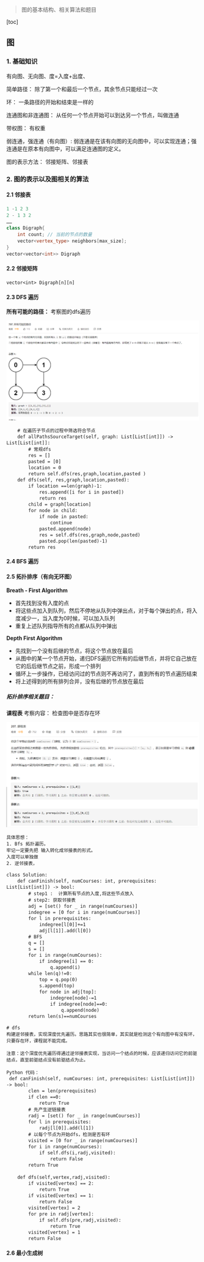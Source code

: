 > 图的基本结构、相关算法和题目



[toc]

## 图

### 1. 基础知识

有向图、无向图、度=入度+出度、 

简单路径： 除了第一个和最后一个节点，其余节点只能经过一次

环： 一条路径的开始和结束是一样的

连通图和非连通图： 从任何一个节点开始可以到达另一个节点，叫做连通

带权图： 有权重

弱连通，强连通（有向图）:  弱连通是在该有向图的无向图中，可以实现连通；强连通是在原本有向图中，可以满足连通图的定义。 

图的表示方法： 邻接矩阵、邻接表

### 2. 图的表示以及图相关的算法

#### 2.1 邻接表

```c++
1 -1 2 3 
2 - 1 3 2 
……
class Digraph{
    int count; // 当前的节点的数量
    vector<vertex_type> neighbors[max_size];
}
vector<vector<int>> Digraph
```

#### 2.2 邻接矩阵

```
vector<int> Digraph[n][n]
```

#### 2.3 DFS 遍历

**所有可能的路径：** 考察图的dfs遍历

![image-20210322214456266](%E5%9B%BE/image-20210322214456266.png)

```
    # 在遍历子节点的过程中筛选符合节点
    def allPathsSourceTarget(self, graph: List[List[int]]) -> List[List[int]]:
        # 常规dfs
        res = []
        pasted = [0]
        location = 0
        return self.dfs(res,graph,location,pasted )
    def dfs(self, res,graph,location,pasted): 
        if location ==len(graph)-1: 
            res.append([i for i in pasted])
            return res
        child = graph[location]
        for node in child:
            if node in pasted: 
                continue
            pasted.append(node)
            res = self.dfs(res,graph,node,pasted)
            pasted.pop(len(pasted)-1)
        return res
```



#### 2.4 BFS 遍历



#### 2.5 拓扑排序（有向无环图）

**Breath - First Algorithm**

* 首先找到没有入度的点
* 将这些点加入到队列，然后不停地从队列中弹出点，对于每个弹出的点，将入度减少一，当入度为0时候，可以加入队列
* 重复上述队列指导所有的点都从队列中弹出

**Depth First Algorithm**

* 先找到一个没有后继的节点，将这个节点放在最后
* 从图中的某一个节点开始，递归DFS遍历它所有的后继节点，并将它自己放在它的后后继节点之前，形成一个排列
* 循环上一步操作，已经访问过的节点则不再访问了，直到所有的节点遍历结束
* 将上述得到的所有排列合并，没有后继的节点放在最后

##### 拓扑排序相关题目：

**课程表**   考察内容： 检查图中是否存在环

![image-20210322203330287](%E5%9B%BE/image-20210322203330287.png)

```
具体思想：
1. Bfs 拓扑遍历。 
牢记一定要先把 输入转化成邻接表的形式。 
入度可以单独做
2. 逆邻接表，
```

```
class Solution:
    def canFinish(self, numCourses: int, prerequisites: List[List[int]]) -> bool:
        # step1 :  计算所有节点的入度,将这些节点放入
        # step2: 获取邻接表
        adj = [set() for _ in range(numCourses)] 
        indegree = [0 for i in range(numCourses)]
        for l in prerequisites: 
            indegree[l[0]]+=1
            adj[l[1]].add(l[0])
        # BFS
        q = []
        s = []
        for i in range(numCourses): 
            if indegree[i] == 0: 
                q.append(i)
        while len(q)!=0: 
            top = q.pop(0)
            s.append(top)
            for node in adj[top]:
                indegree[node]-=1
                if indegree[node]==0: 
                    q.append(node)
        return len(s)==numCourses
```

```
# dfs
构建逆邻接表，实现深度优先遍历。思路其实也很简单，其实就是检测这个有向图中有没有环，只要存在环，课程就不能完成。

注意：这个深度优先遍历得通过逆邻接表实现，当访问一个结点的时候，应该递归访问它的前驱结点，直至前驱结点没有前驱结点为止。

Python 代码：
 def canFinish(self, numCourses: int, prerequisites: List[List[int]]) -> bool:
        clen = len(prerequisites)
        if clen ==0: 
            return True
        # 先产生逆链接表
        radj = [set() for _ in range(numCourses)]
        for l in prerequisites:
            radj[l[0]].add(l[1])
        # 以每个节点为开始dfs，检测是否有环
        visited = [0 for _ in range(numCourses)]
        for i in range(numCourses):
            if self.dfs(i,radj,visited): 
                return False
        return True

    def dfs(self,vertex,radj,visited): 
        if visited[vertex] == 2: 
            return True
        if visited[vertex] == 1: 
            return False
        visited[vertex] = 2
        for pre in radj[vertex]: 
            if self.dfs(pre,radj,visited):
                return True
        visited[vertex] = 1
        return False
```







#### 2.6 最小生成树















